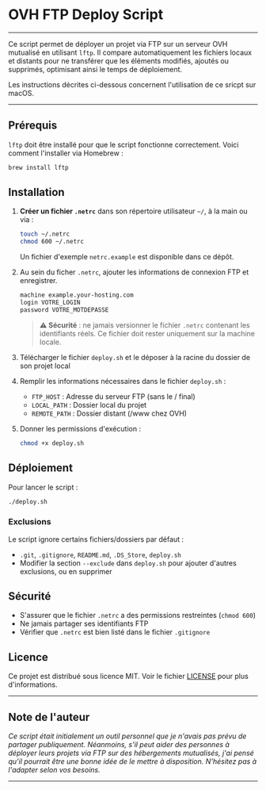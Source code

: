 # OVH FTP Deploy Script

---

Ce script permet de déployer un projet via FTP sur un serveur OVH mutualisé en utilisant `lftp`.
Il compare automatiquement les fichiers locaux et distants pour ne transférer que les éléments modifiés, ajoutés ou supprimés, optimisant ainsi le temps de déploiement.

Les instructions décrites ci-dessous concernent l'utilisation de ce sricpt sur macOS.

---

## Prérequis

`lftp` doit être installé pour que le script fonctionne correctement. Voici comment l'installer via Homebrew :

```sh
brew install lftp
```

## Installation

1. **Créer un fichier `.netrc`** dans son répertoire utilisateur `~/`, à la main ou via :
   ```sh
   touch ~/.netrc
   chmod 600 ~/.netrc
   ```
   
   Un fichier d'exemple `netrc.example` est disponible dans ce dépôt.

2. Au sein du ficher `.netrc`, ajouter les informations de connexion FTP et enregistrer.
   ```txt
   machine example.your-hosting.com
   login VOTRE_LOGIN
   password VOTRE_MOTDEPASSE
   ```

   > **⚠️ Sécurité** : ne jamais versionner le fichier `.netrc` contenant les identifiants réels. Ce fichier doit rester uniquement sur la machine locale.

3. Télécharger le fichier `deploy.sh` et le déposer à la racine du dossier de son projet local

4. Remplir les informations nécessaires dans le fichier `deploy.sh` : 
   - `FTP_HOST` : Adresse du serveur FTP (sans le / final)
   - `LOCAL_PATH` : Dossier local du projet
   - `REMOTE_PATH` : Dossier distant (/www chez OVH)

5. Donner les permissions d'exécution :
   ```sh
   chmod +x deploy.sh
   ```

## Déploiement

Pour lancer le script :
```sh
./deploy.sh
```

### Exclusions

Le script ignore certains fichiers/dossiers par défaut :

- `.git`, `.gitignore`, `README.md`, `.DS_Store`, `deploy.sh`
- Modifier la section `--exclude` dans `deploy.sh` pour ajouter d'autres exclusions, ou en supprimer

## Sécurité

- S'assurer que le fichier `.netrc` a des permissions restreintes (`chmod 600`)
- Ne jamais partager ses identifiants FTP
- Vérifier que `.netrc` est bien listé dans le fichier `.gitignore`

## Licence

Ce projet est distribué sous licence MIT. Voir le fichier [LICENSE](LICENSE) pour plus d'informations.

---

## Note de l'auteur

*Ce script était initialement un outil personnel que je n'avais pas prévu de partager publiquement. Néanmoins, s'il peut aider des personnes à déployer leurs projets via FTP sur des hébergements mutualisés, j'ai pensé qu'il pourrait être une bonne idée de le mettre à disposition. N'hésitez pas à l'adapter selon vos besoins.*

---